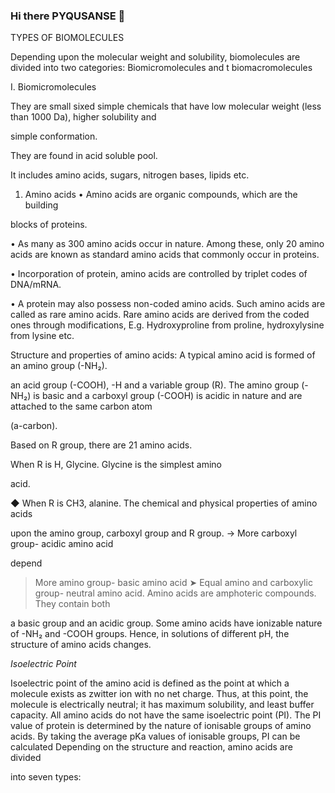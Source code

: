 ### Hi there PYQUSANSE 👏
TYPES OF BIOMOLECULES

Depending upon the molecular weight and solubility, biomolecules are divided into two categories: Biomicromolecules and t biomacromolecules

I. Biomicromolecules

They are small sixed simple chemicals that have low molecular weight (less than 1000 Da), higher solubility and

simple conformation.

They are found in acid soluble pool.

It includes amino acids, sugars, nitrogen bases, lipids etc.

1. Amino acids • Amino acids are organic compounds, which are the building

blocks of proteins.

• As many as 300 amino acids occur in nature. Among these, only 20 amino acids are known as standard amino acids that commonly occur in proteins.

• Incorporation of protein, amino acids are controlled by triplet codes of DNA/mRNA.

• A protein may also possess non-coded amino acids. Such amino acids are called as rare amino acids. Rare amino acids are derived from the coded ones through modifications, E.g. Hydroxyproline from proline, hydroxylysine from lysine etc.

Structure and properties of amino acids: A typical amino acid is formed of an amino group (-NH₂).

an acid group (-COOH), -H and a variable group (R). The amino group (-NH₂) is basic and a carboxyl group (-COOH) is acidic in nature and are attached to the same carbon atom

(a-carbon).

Based on R group, there are 21 amino acids.

When R is H, Glycine. Glycine is the simplest amino

acid.

◆ When R is CH3, alanine. The chemical and physical properties of amino acids

upon the amino group, carboxyl group and R group. → More carboxyl group- acidic amino acid

depend

> More amino group- basic amino acid ➤ Equal amino and carboxylic group- neutral amino acid. Amino acids are amphoteric compounds. They contain both

a basic group and an acidic group. Some amino acids have ionizable nature of -NH₂ and -COOH groups. Hence, in solutions of different pH, the structure of amino acids changes.

*Isoelectric Point*

Isoelectric point of the amino acid is defined as the point at which a molecule exists as zwitter ion with no net charge. Thus, at this point, the molecule is electrically neutral; it has maximum solubility, and least buffer capacity. All amino acids do not have the same isoelectric point (PI). The PI value of protein is determined by the nature of ionisable groups of amino acids. By taking the average pKa values of ionisable groups, PI can be calculated Depending on the structure and reaction, amino acids are divided

into seven types:


<!--
**tusharmht-cetpyqse** is a ✨ _special_ ✨ repository because its `README.md` (this file) appears on your GitHub profile.

Here are some ideas to get you started:

- 🔭 I’m currently working on ...
- 🌱 I’m currently learning ...
- 👯 I’m looking to collaborate on ...
- 🤔 I’m looking for help with ...
- 💬 Ask me about ...
- 📫 How to reach me: ...
- 😄 Pronouns: ...
- ⚡ Fun fact: ...
-->
